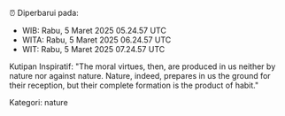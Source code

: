 ⏰ Diperbarui pada:
- WIB: Rabu, 5 Maret 2025 05.24.57 UTC
- WITA: Rabu, 5 Maret 2025 06.24.57 UTC
- WIT: Rabu, 5 Maret 2025 07.24.57 UTC

Kutipan Inspiratif:
"The moral virtues, then, are produced in us neither by nature nor against nature. Nature, indeed, prepares in us the ground for their reception, but their complete formation is the product of habit."


Kategori: nature

